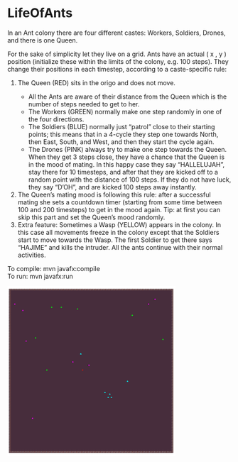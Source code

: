 # LifeOfAnts

In an Ant colony there are four different castes: Workers, Soldiers, Drones, and there is one Queen.

For the sake of simplicity let they live on a grid. Ants have an actual ( x , y ) position 
(initialize these within the limits of the colony, e.g. 100 steps). They change their positions 
in each timestep, according to a caste-specific rule:
<ol>
    <li>The Queen (RED) sits in the origo and does not move.</li>
    <ul>
        <li>All the Ants are aware of their distance from the Queen which is the number of steps
            needed to get to her.</li>
        <li>The Workers (GREEN) normally make one step randomly in one of the four directions.</li>
      <li>The Soldiers (BLUE) normally just “patrol” close to their starting points; this means 
        that in a 4-cycle they step one towards North, then East, South, and West, and then they 
          start the cycle again.</li>
      <li>The Drones (PINK) always try to make one step towards the Queen. When they get 3 steps close, 
        they have a chance that the Queen is in the mood of mating. In this happy case they say “HALLELUJAH”, 
        stay there for 10 timesteps, and after that they are kicked off to a random point with the distance 
        of 100 steps. If they do not have luck, they say “D’OH”, and are kicked 100 steps away instantly.</li>
    </ul>
    <li>The Queen’s mating mood is following this rule: after a successful mating she sets a countdown
        timer (starting from some time between 100 and 200 timesteps) to get in the mood again. Tip: at
        first you can skip this part and set the Queen’s mood randomly.</li>
    <li>Extra feature: Sometimes a Wasp (YELLOW) appears in the colony. In this case all movements freeze 
        in the colony except that the Soldiers start to move towards the Wasp. The first Soldier to get 
        there says “HAJIME” and kills the intruder. All the ants continue with their normal activities.</li>
</ol>


To compile: mvn javafx:compile<br>
To run:     mvn javafx:run
        
<img src="https://raw.githubusercontent.com/Kasia-Sikora/LifeOfAnts/master/src/main/resources/Screenshot.png?token=AMREBIFIY7RAGR6TCDMF56S63JIUQ" width="75%" height="75%">
